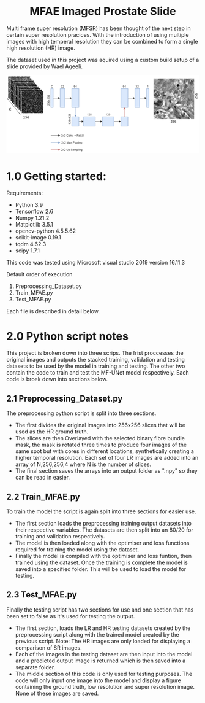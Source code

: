 <h1 align="center"> MFAE Imaged Prostate Slide </h1>

Multi frame super resolution (MFSR) has been thought of the next step in certain super resolution pracices. With the introduction of using multiple images with high temperal resolution they can be combined to form a single high resolution (HR) image.

The dataset used in this project was aquired using a custom build setup of a slide provided by Wael Ageeli.

<p align="center">
<img src="git_media/Model_diagram.png">
</p>

# 1.0 Getting started:
Requirements:
- Python 3.9 
- Tensorflow 2.6
- Numpy 1.21.2
- Matplotlib 3.5.1
- opencv-python 4.5.5.62
- scikit-image 0.19.1
- tqdm 4.62.3
- scipy 1.7.1

This code was tested using Microsoft visual studio 2019 version 16.11.3


Default order of execution
1. Preprocessing_Dataset.py
2. Train_MFAE.py 
3. Test_MFAE.py

Each file is described in detail below.
 
 
# 2.0 Python script notes
This project is broken down into three scrips. The frist proccesses the original images and outputs the stacked training, validation and testing datasets to be used by the model in training and testing. The other two contain the code to train and test the MF-UNet model respectively. Each code is broek down into sections below.

## 2.1 Preprocessing_Dataset.py
The preprocessing python script is split into three sections. 
- The first divides the original images into 256x256 slices that will be used as the HR ground truth. 
- The slices are then Overlayed with the selected binary fibre bundle mask, the mask is rotated three times to produce four images of the same spot but with cores in different locations, synthetically creating a higher temporal resolution. Each set of four LR images are added into an array of N,256,256,4 where N is the number of slices. 
- The final section saves the arrays into an output folder as ".npy" so they can be read in easier.

## 2.2 Train_MFAE.py
To train the model the script is again split into three sections for easier use. 
- The first section loads the preprocessing training output datasets into their respective variables. The datasets are then split into an 80/20 for training and validation respectively.
- The model is then loaded along with the optimiser and loss functions required for training the model using the dataset.
- Finally the model is compiled with the optimiser and loss funtion, then trained using the dataset. Once the training is complete the model is saved into a specified folder. This will be used to load the model for testing.

## 2.3 Test_MFAE.py
Finally the testing script has two sections for use and one section that has been set to false as it's used for testing the output.
- The first section, loads the LR and HR testing datasets created by the preprocessing script along with the trained model created by the previous script. Note: The HR images are only loaded for displaying a comparison of SR images.
- Each of the images in the testing dataset are then input into the model and a predicted output image is returned which is then saved into a separate folder.
- The middle section of this code is only used for testing purposes. The code will only input one image into the model and display a figure containing the ground truth, low resolution and super resolution image. None of these images are saved.
